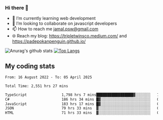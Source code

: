 ### Hi there 👋

<!--
**padepokanpenguin/padepokanpenguin** is a ✨ _special_ ✨ repository because its `README.md` (this file) appears on your GitHub profile.
-->

- 🌱 I’m currently learning  web development
- 👯 I’m looking to collaborate on javascript developers
- 📫 How to reach me jamal.psw@gmail.com
- 🌐 Reach my blog:
   https://tripletwinsco.medium.com/ and
   https://padepokanpenguin.github.io/

![Anurag's github stats](https://github-readme-stats.vercel.app/api?username=padepokanpenguin&count_private=true&disable_animations=false&show_icons=true&theme=default)
[![Top Langs](https://github-readme-stats.vercel.app/api/top-langs/?username=padepokanpenguin&theme=default&layout=compact)](https://github.com/padepokanpenguin)

## My coding stats

<!--START_SECTION:waka-->

```txt
From: 16 August 2022 - To: 05 April 2025

Total Time: 2,551 hrs 27 mins

TypeScript                1,798 hrs 7 mins█████████████████▓░░░░░░░   70.47 %
C#                        186 hrs 34 mins █▓░░░░░░░░░░░░░░░░░░░░░░░   07.31 %
JavaScript                183 hrs 17 mins █▓░░░░░░░░░░░░░░░░░░░░░░░   07.18 %
JSON                      79 hrs 33 mins  ▓░░░░░░░░░░░░░░░░░░░░░░░░   03.12 %
HTML                      71 hrs 33 mins  ▓░░░░░░░░░░░░░░░░░░░░░░░░   02.80 %
```

<!--END_SECTION:waka-->


